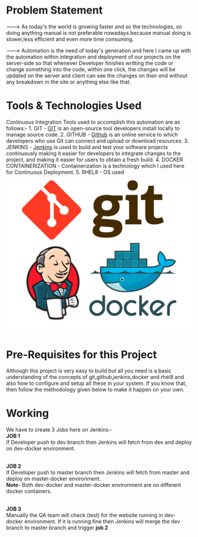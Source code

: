 # Problem Statement
---> As today's the world is growing faster and so the technologies, so doing anything manual is not preferable nowadays because manual doing is slower,less efficient and even        more time consuming.

---> Automation is the need of today's generation and here I came up with the automation within integration and deployment of our projects on the server-side so that whenever        Developer finishes writting the code or change something into the code, within one click, the changes will be updated on the server and client can see the changes on their      end without any breakdown in the site or anything else like that. 


# Tools & Technologies Used
  Continuous Integration Tools used to accomplish this automation are as follows:-
    1. GIT -     <a href="https://en.wikipedia.org/wiki/Git">GIT</a> is an open-source tool developers install locally to manage source code. 
    2. GITHUB -  <a href="https://en.wikipedia.org/wiki/GitHub">Github</a> is an online service to which developers who use Git can connect and upload or download resources. 
    3. JENKINS - <a href="https://en.wikipedia.org/wiki/Jenkins_(software)">Jenkins</a> is used to build and test your software projects continuously making it easier for                        developers to integrate changes to the project, and making it easier for users to obtain a fresh build.
    4. DOCKER CONTAINERIZATION - Containerization is a technology which I used here for Continuous Deployment. 
    5. RHEL8 - OS used 
  
  ![](New%20folder/git_github_jenkins_docker_img.png)
      
  
# Pre-Requisites for this Project 
  Although this project is very easy to build but all you need is a basic understanding of the concepts of git,github,jenkins,docker and rhel8 and also how to configure and       setup   all these in your system. If you know that, then follow the methodology given below to make it happen on your own.  
  

# Working  
We have to create 3 Jobs here on Jenkins:-
<br><b>JOB 1</b>
<br>If Developer push to dev branch then Jenkins will fetch from dev and deploy on dev-docker environment.

<br><b>JOB 2</b>
<br>If Developer push to master branch then Jenkins will fetch from master and deploy on master-docker environment.
<br><b>Note</b>- Both dev-docker and master-docker environment are on different docker containers.

<br><b>JOB 3</b>
<br>Manually the QA team will check (test) for the website running in dev-docker environment. If it is running fine then Jenkins will merge the dev branch to master branch and trigger <b>job 2</b>



  
  
